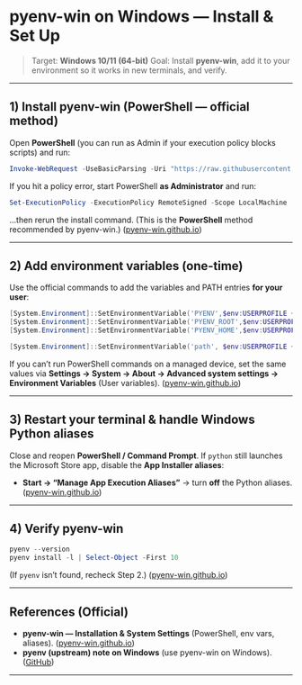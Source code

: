 # pyenv-win on Windows — Install & Set Up

> Target: **Windows 10/11 (64-bit)**
> Goal: Install **pyenv-win**, add it to your environment so it works in new terminals, and verify.

---

## 1) Install pyenv-win (PowerShell — official method)

Open **PowerShell** (you can run as Admin if your execution policy blocks scripts) and run:

```powershell
Invoke-WebRequest -UseBasicParsing -Uri "https://raw.githubusercontent.com/pyenv-win/pyenv-win/master/pyenv-win/install-pyenv-win.ps1" -OutFile "./install-pyenv-win.ps1"; &"./install-pyenv-win.ps1"
```

If you hit a policy error, start PowerShell **as Administrator** and run:

```powershell
Set-ExecutionPolicy -ExecutionPolicy RemoteSigned -Scope LocalMachine
```

…then rerun the install command. (This is the **PowerShell** method recommended by pyenv-win.) ([pyenv-win.github.io][1])

---

## 2) Add environment variables (one-time)

Use the official commands to add the variables and PATH entries **for your user**:

```powershell
[System.Environment]::SetEnvironmentVariable('PYENV',$env:USERPROFILE + "\.pyenv\pyenv-win\","User")
[System.Environment]::SetEnvironmentVariable('PYENV_ROOT',$env:USERPROFILE + "\.pyenv\pyenv-win\","User")
[System.Environment]::SetEnvironmentVariable('PYENV_HOME',$env:USERPROFILE + "\.pyenv\pyenv-win\","User")

[System.Environment]::SetEnvironmentVariable('path', $env:USERPROFILE + "\.pyenv\pyenv-win\bin;" + $env:USERPROFILE + "\.pyenv\pyenv-win\shims;" + [System.Environment]::GetEnvironmentVariable('path', "User"),"User")
```

If you can’t run PowerShell commands on a managed device, set the same values via **Settings → System → About → Advanced system settings → Environment Variables** (User variables). ([pyenv-win.github.io][1])

---

## 3) Restart your terminal & handle Windows Python aliases

Close and reopen **PowerShell / Command Prompt**.
If `python` still launches the Microsoft Store app, disable the **App Installer aliases**:

* **Start → “Manage App Execution Aliases”** → turn **off** the Python aliases. ([pyenv-win.github.io][1])

---

## 4) Verify pyenv-win

```powershell
pyenv --version
pyenv install -l | Select-Object -First 10
```

(If `pyenv` isn’t found, recheck Step 2.) ([pyenv-win.github.io][1])

---

## References (Official)

* **pyenv-win — Installation & System Settings** (PowerShell, env vars, aliases). ([pyenv-win.github.io][1])
* **pyenv (upstream) note on Windows** (use pyenv-win on Windows). ([GitHub][2])

---


[1]: https://pyenv-win.github.io/pyenv-win/docs/installation.html "Installation | pyenv-win"
[2]: https://github.com/pyenv/pyenv "pyenv/pyenv: Simple Python version management"
[3]: https://www.python.org/downloads/release/python-31113/ "Python Release Python 3.11.13"
[4]: https://stackoverflow.com/questions/63941443/local-python-version-not-changing-after-installing-pyenv-win "Local python version not changing after installing pyenv-win"
[5]: https://www.python.org/downloads/ "Download Python"
[6]: https://docs.python.org/3/using/windows.html "4. Using Python on Windows"

